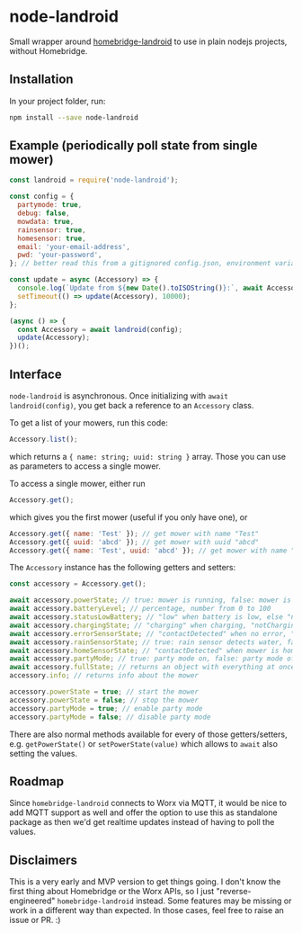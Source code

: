 # node-landroid

Small wrapper around [homebridge-landroid](https://github.com/normen/homebridge-landroid) to use in plain nodejs projects, without Homebridge.

## Installation

In your project folder, run:

```sh
npm install --save node-landroid
```

## Example (periodically poll state from single mower)

```js
const landroid = require('node-landroid');

const config = {
  partymode: true,
  debug: false,
  mowdata: true,
  rainsensor: true,
  homesensor: true,
  email: 'your-email-address',
  pwd: 'your-password',
}; // better read this from a gitignored config.json, environment variables or .env file!

const update = async (Accessory) => {
  console.log(`Update from ${new Date().toISOString()}:`, await Accessory.get().fullState, '\n');
  setTimeout(() => update(Accessory), 10000);
};

(async () => {
  const Accessory = await landroid(config);
  update(Accessory);
})();
```

## Interface

`node-landroid` is asynchronous. Once initializing with `await landroid(config)`, you get back a reference to an `Accessory` class.

To get a list of your mowers, run this code:

```js
Accessory.list();
```

which returns a `{ name: string; uuid: string }` array. Those you can use as parameters to access a single mower.

To access a single mower, either run

```js
Accessory.get();
```

which gives you the first mower (useful if you only have one), or

```js
Accessory.get({ name: 'Test' }); // get mower with name "Test"
Accessory.get({ uuid: 'abcd' }); // get mower with uuid "abcd"
Accessory.get({ name: 'Test', uuid: 'abcd' }); // get mower with name "Test" AND uuid "abcd"
```

The `Accessory` instance has the following getters and setters:

```js
const accessory = Accessory.get();

await accessory.powerState; // true: mower is running, false: mower is returning home or idle
await accessory.batteryLevel; // percentage, number from 0 to 100
await accessory.statusLowBattery; // "low" when battery is low, else "normal"
await accessory.chargingState; // "charging" when charging, "notCharging" when not
await accessory.errorSensorState; // "contactDetected" when no error, "contactNotDetected" when wire not found
await accessory.rainSensorState; // true: rain sensor detects water, false: no water
await accessory.homeSensorState; // "contactDetected" when mower is home, "contactNotDetected" when mower is not home
await accessory.partyMode; // true: party mode on, false: party mode off
await accessory.fullState; // returns an object with everything at once and the string states are converted to boolean
accessory.info; // returns info about the mower

accessory.powerState = true; // start the mower
accessory.powerState = false; // stop the mower
accessory.partyMode = true; // enable party mode
accessory.partyMode = false; // disable party mode
```

There are also normal methods available for every of those getters/setters, e.g. `getPowerState()` or `setPowerState(value)` which allows to `await` also setting the values.

## Roadmap

Since `homebridge-landroid` connects to Worx via MQTT, it would be nice to add MQTT support as well and offer the option to use this as standalone package as then we'd get realtime updates instead of having to poll the values.

## Disclaimers

This is a very early and MVP version to get things going. I don't know the first thing about Homebridge or the Worx APIs, so I just "reverse-engineered" `homebridge-landroid` instead. Some features may be missing or work in a different way than expected. In those cases, feel free to raise an issue or PR. :)
